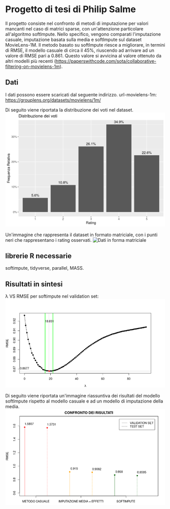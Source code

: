 # Progetto di tesi di Philip Salme
Il progetto consiste nel confronto di metodi di imputazione per valori mancanti nel caso di matrici sparse, con un'attenzione particolare all'algoritmo softImpute. Nello specifico, vengono comparati l'imputazione casuale, imputazione basata sulla media e softImpute sul dataset MovieLens-1M. Il metodo basato su softImpute riesce a migliorare, in termini di RMSE, il modello casuale di circa il 45%, riuscendo ad arrivare ad un valore di RMSE pari a 0.861. Questo valore si avvicina al valore ottenuto da altri modelli più recenti (https://paperswithcode.com/sota/collaborative-filtering-on-movielens-1m).


## Dati
I dati possono essere scaricati dal seguente indirizzo.
url-movielens-1m: https://grouplens.org/datasets/movielens/1m/

Di seguito viene riportata la distribuzione dei voti nel dataset.
<img src="distribuzione_rating.png" alt="distribuzione rating" width="1000"/>

Un'immagine che rappresenta il dataset in formato matriciale, con i punti neri che rappresentano i rating osservati.
![Dati in forma matriciale](sparsità.png)

## librerie R necessarie
softimpute, tidyverse, parallel, MASS.

## Risultati in sintesi
λ VS RMSE per softimpute nel validation set:
![](si_1.png)

Di seguito viene riportata un'immagine riassuntiva dei risultati del modello softImpute rispetto al modello casuale e ad un modello di imputazione della media.
![](confronto1.png)
